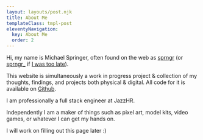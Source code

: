 ```yaml
---
layout: layouts/post.njk
title: About Me
templateClass: tmpl-post
eleventyNavigation:
  key: About Me
  order: 2
---
```


Hi, my name is Michael Springer, often found on the web as [sprngr](https://github.com/sprngr) (or [sprngr_](https://twitter.com/sprngr_) if [I was too late](https://twitch.tv/sprngr_)).

This website is simultaneously a work in progress project & collection of my thoughts, findings, and projects both physical & digital. All code for it is available on [Github](https://github.com/sprngr/sprngr.com).

I am professionally a full stack engineer at JazzHR. 

Independently I am a maker of things such as pixel art, model kits, video games, or whatever I can get my hands on.

I will work on filling out this page later :)
